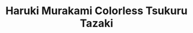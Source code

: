 ---
title: Haruki Murakami Colorless Tsukuru Tazaki
categories: [novel,fiction literature]
tags: [⭐⭐⭐⭐⭐⭐⭐⭐☆☆ 8/10,Japan,Murakami,novel,story]
---